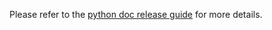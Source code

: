 Please refer to the [python doc release guide](../../docs/dev_guide/update_python_docs.md) for more details.